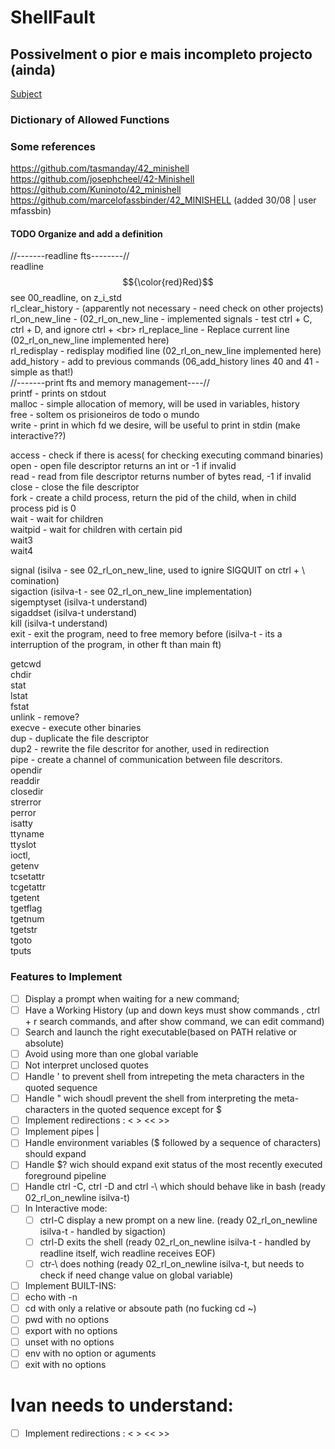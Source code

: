 # ShellFault

## Possivelment o pior e mais incompleto projecto (ainda)

[Subject](https://cdn.intra.42.fr/pdf/pdf/138331/en.subject.pdf)
### Dictionary of Allowed Functions

### Some references
https://github.com/tasmanday/42_minishell<br>
https://github.com/josephcheel/42-Minishell<br>
https://github.com/Kuninoto/42_minishell<br>
https://github.com/marcelofassbinder/42_MINISHELL (added 30/08 | user mfassbin)<br>

#### TODO Organize and add a definition
//-------readline fts--------//<br>
readline $${\color{red}Red}$$see 00_readline, on z_i_std <br>
rl_clear_history - (apparently not necessary  - need check on other projects)<br>
rl_on_new_line - (02_rl_on_new_line - implemented signals - test ctrl + C, ctrl + D, and ignore ctrl + \<br>
rl_replace_line - Replace current line (02_rl_on_new_line implemented here) <br>
rl_redisplay - redisplay modified line (02_rl_on_new_line implemented here)<br>
add_history - add to previous commands (06_add_history lines 40 and 41 - simple as that!)<br>
//-------print fts and memory management----//<br>
printf - prints on stdout<br>
malloc - simple allocation of memory, will be used in variables, history<br>
free - soltem os prisioneiros de todo o mundo <br>
write - print in which fd we desire, will be useful to print in stdin (make interactive??)<br>

access - check if there is acess( for checking executing command binaries)<br>
open - open file descriptor returns an int or -1 if invalid<br>
read - read from file descriptor returns number of bytes read, -1 if invalid<br>
close - close the file descriptor<br>
fork - create a child process, return the pid of the child, when in child process pid is 0<br>
wait - wait for children<br>
waitpid - wait for children with certain pid<br>
wait3<br>
wait4<br>

signal (isilva - see 02_rl_on_new_line, used to ignire SIGQUIT on ctrl + \ comination)<br>
sigaction (isilva-t - see 02_rl_on_new_line implementation)<br>
sigemptyset (isilva-t understand)<br>
sigaddset (isilva-t understand)<br>
kill (isilva-t understand)<br>
exit - exit the program, need to free memory before (isilva-t - its a interruption of the program, in other ft than main ft)<br>

getcwd<br>
chdir<br>
stat<br>
lstat<br>
fstat<br>
unlink - remove?<br>
execve - execute other binaries<br>
dup - duplicate the file descriptor<br>
dup2 - rewrite the file descritor for another, used in redirection<br>
pipe - create a channel of communication between file descritors.<br>
opendir<br>
readdir<br>
closedir<br>
strerror<br>
perror<br>
isatty<br>
ttyname<br>
ttyslot<br>
ioctl,<br>
getenv<br>
tcsetattr<br>
tcgetattr<br>
tgetent<br>
tgetflag<br>
tgetnum<br>
tgetstr<br>
tgoto<br>
tputs<br>

### Features to Implement
- [ ] Display a prompt when waiting for a new command;
- [ ] Have a Working History (up and down keys must show commands , ctrl + r search commands, and after show command, we can edit command)
- [ ] Search and launch the right executable(based on PATH relative or absolute)
- [ ] Avoid using more than one global variable
- [ ] Not interpret unclosed quotes
- [ ] Handle ' to prevent shell from intrepeting the meta characters in the quoted sequence
- [ ] Handle " wich shoudl prevent the shell from interpreting the meta-characters in the quoted sequence except for $
- [ ] Implement redirections : < > << >> 
- [ ] Implement pipes |
- [ ] Handle environment variables ($ followed by a sequence of characters) should expand
- [ ] Handle $? wich should expand exit status of the most recently executed foreground pipeline
- [ ] Handle ctrl -C, ctrl -D and ctrl -\ which should behave like in bash (ready 02_rl_on_newline isilva-t)
- [ ] In Interactive mode:
    - [ ] ctrl-C display a new prompt on a new line. (ready 02_rl_on_newline isilva-t - handled by sigaction)
    - [ ] ctrl-D exits the shell (ready 02_rl_on_newline isilva-t - handled by readline itself, wich readline receives EOF)
    - [ ] ctr-\ does nothing (ready 02_rl_on_newline isilva-t, but needs to check if need change value on global variable)
- [ ] Implement BUILT-INS:
 - [ ] echo with -n
 - [ ] cd with only a relative or absoute path (no fucking cd ~)
 - [ ] pwd with no options
 - [ ] export with no options
 - [ ] unset with no options
 - [ ] env with no option or aguments
 - [ ] exit with no options

# Ivan needs to understand:
- [ ] Implement redirections : < > << >> 

